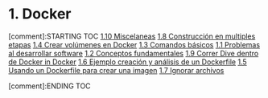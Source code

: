 # 1. Docker


[comment]:STARTING TOC
[1.10 Miscelaneas](<./content/1.10 Miscelaneas.md>)
[1.8 Construcción en multiples etapas](<./content/1.8 Construcción en multiples etapas.md>)
[1.4 Crear volúmenes en Docker](<./content/1.4 Crear volúmenes en Docker.md>)
[1.3 Comandos básicos](<./content/1.3 Comandos básicos.md>)
[1.1 Problemas al desarrollar software](<./content/1.1 Problemas al desarrollar software.md>)
[1.2 Conceptos fundamentales](<./content/1.2 Conceptos fundamentales.md>)
[1.9 Correr Dive dentro de Docker in Docker](<./content/1.9 Correr Dive dentro de Docker in Docker.md>)
[1.6 Ejemplo creación y análisis de un Dockerfile](<./content/1.6 Ejemplo creación y análisis de un Dockerfile.md>)
[1.5 Usando un Dockerfile para crear una imagen](<./content/1.5 Usando un Dockerfile para crear una imagen.md>)
[1.7 Ignorar archivos](<./content/1.7 Ignorar archivos.md>)

[comment]:ENDING TOC